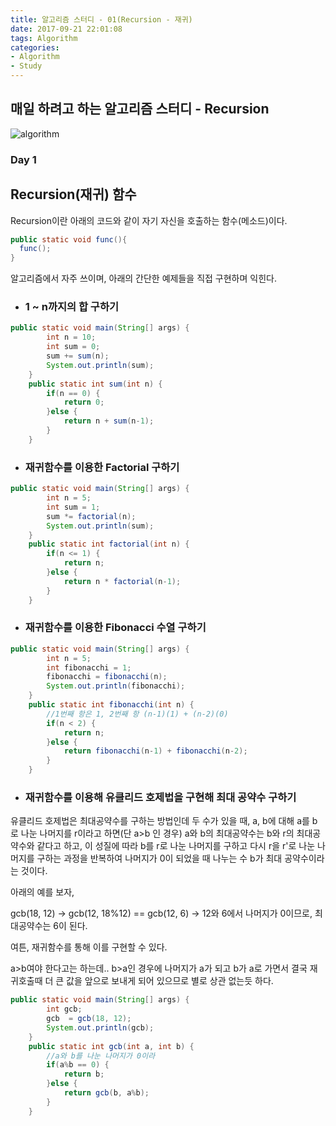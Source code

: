 ```yaml
---
title: 알고리즘 스터디 - 01(Recursion - 재귀)
date: 2017-09-21 22:01:08
tags: Algorithm
categories: 
- Algorithm
- Study
---
```


## 매일 하려고 하는 알고리즘 스터디 - Recursion

![algorithm](/images/algorithm.png)

### Day 1
## Recursion(재귀) 함수

Recursion이란 아래의 코드와 같이 자기 자신을 호출하는 함수(메소드)이다.

```java
public static void func(){
  func();
}
```

알고리즘에서 자주 쓰이며, 아래의 간단한 예제들을 직접 구현하며 익힌다.

- ### 1 ~ n까지의 합 구하기

```java
public static void main(String[] args) {
		int n = 10;
		int sum = 0;
		sum += sum(n);
		System.out.println(sum);
	}
	public static int sum(int n) {
		if(n == 0) {
			return 0;
		}else {
			return n + sum(n-1);
		}
	}
```

- ### 재귀함수를 이용한 Factorial 구하기

```java
public static void main(String[] args) {
		int n = 5;
		int sum = 1;
		sum *= factorial(n);
		System.out.println(sum);
	}	
	public static int factorial(int n) {
		if(n <= 1) {
			return n;
		}else {
			return n * factorial(n-1);
		}
	}

```

- ### 재귀함수를 이용한 Fibonacci 수열 구하기

```java
public static void main(String[] args) {
		int n = 5;
		int fibonacchi = 1;
		fibonacchi = fibonacchi(n);
		System.out.println(fibonacchi);
	}	
	public static int fibonacchi(int n) {
		//1번째 항은 1, 2번째 항 (n-1)(1) + (n-2)(0)
		if(n < 2) {
			return n;
		}else {
			return fibonacchi(n-1) + fibonacchi(n-2);
		}
	}
```

- ### 재귀함수를 이용해 유클리드 호제법을 구현해 최대 공약수 구하기

유클리드 호제법은 최대공약수를 구하는 방법인데
두 수가 있을 때, a, b에 대해 a를 b로 나눈 나머지를 r이라고 하면(단 a>b 인 경우)
a와 b의 최대공약수는 b와 r의 최대공약수와 같다고 하고,
이 성질에 따라 b를 r로 나눈 나머지를 구하고 다시 r을 r'로 나눈 나머지를 구하는 과정을 반복하여 나머지가 0이 되었을 때 나누는 수 b가 최대 공약수이라는 것이다.

아래의 예를 보자,

gcb(18, 12) -> 
gcb(12, 18%12) == gcb(12, 6) ->
12와 6에서 나머지가 0이므로, 최대공약수는 6이 된다.

여튼, 재귀함수를 통해 이를 구현할 수 있다.

a>b여야 한다고는 하는데.. b>a인 경우에 나머지가 a가 되고 b가 a로 가면서 결국 재귀호출때
더 큰 값을 앞으로 보내게 되어 있으므로 별로 상관 없는듯 하다.


```java
public static void main(String[] args) {	
		int gcb;
		gcb  = gcb(18, 12);
		System.out.println(gcb);
	}	
	public static int gcb(int a, int b) {
		//a와 b를 나눈 나머지가 0이라
		if(a%b == 0) {
			return b;
		}else {
			return gcb(b, a%b);
		}
	}
```
